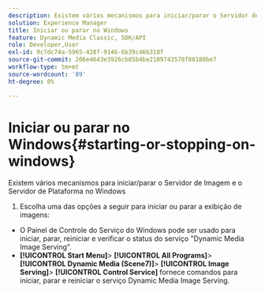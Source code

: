 ```yaml
---
description: Existem vários mecanismos para iniciar/parar o Servidor de Imagem e o Servidor de Plataforma no Windows
solution: Experience Manager
title: Iniciar ou parar no Windows
feature: Dynamic Media Classic, SDK/API
role: Developer,User
exl-id: 9c7dc74a-5965-428f-9146-6b39c46b318f
source-git-commit: 206e4643e3926cb85b4be2189743578f88180be7
workflow-type: tm+mt
source-wordcount: '89'
ht-degree: 0%

---
```


# Iniciar ou parar no Windows{#starting-or-stopping-on-windows}

Existem vários mecanismos para iniciar/parar o Servidor de Imagem e o Servidor de Plataforma no Windows

1. Escolha uma das opções a seguir para iniciar ou parar a exibição de imagens:

* O Painel de Controle do Serviço do Windows pode ser usado para iniciar, parar, reiniciar e verificar o status do serviço &quot;Dynamic Media Image Serving&quot;.
* **[!UICONTROL Start Menu]**>  **[!UICONTROL All Programs]**>  **[!UICONTROL Dynamic Media (Scene7)]**>  **[!UICONTROL Image Serving]**>  **[!UICONTROL Control Service]** fornece comandos para iniciar, parar e reiniciar o serviço Dynamic Media Image Serving.
